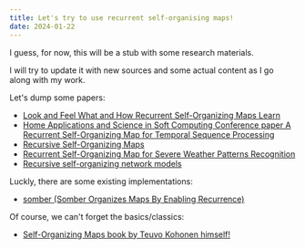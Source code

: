 ```yaml
---
title: Let's try to use recurrent self-organising maps!
date: 2024-01-22
---
```

I guess, for now, this will be a stub with some research materials. 

I will try to update it with new sources and some actual content as I go along with my work. 

Let's dump some papers:
- [Look and Feel What and How Recurrent Self-Organizing Maps Learn](https://hal.science/hal-02120117)
- [Home  Applications and Science in Soft Computing  Conference paper A Recurrent Self-Organizing Map for Temporal Sequence Processing](https://link.springer.com/chapter/10.1007/978-3-540-45240-9_1)
- [Recursive Self-Organizing Maps](https://www.researchgate.net/publication/2501992_Recursive_Self-Organizing_Maps)
- [Recurrent Self-Organizing Map for Severe Weather Patterns Recognition](https://www.semanticscholar.org/paper/Recurrent-Self-Organizing-Map-for-Severe-Weather-Sá-Rocha/cd28872ad28d014364194fa70300ae2bbfe3f189)
- [Recursive self-organizing network models](https://www.sciencedirect.com/science/article/abs/pii/S0893608004001510)

Luckly, there are some existing implementations:
- [somber (Somber Organizes Maps By Enabling Recurrence)](https://github.com/stephantul/somber)

Of course, we can't forget the basics/classics:
- [Self-Organizing Maps book by Teuvo Kohonen himself!](https://link.springer.com/book/10.1007/978-3-642-56927-2)
